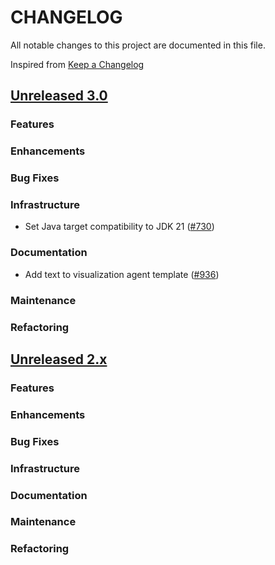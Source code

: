 # CHANGELOG
All notable changes to this project are documented in this file.

Inspired from [Keep a Changelog](https://keepachangelog.com/en/1.1.0/)

## [Unreleased 3.0](https://github.com/opensearch-project/flow-framework/compare/2.x...HEAD)
### Features
### Enhancements
### Bug Fixes
### Infrastructure
- Set Java target compatibility to JDK 21 ([#730](https://github.com/opensearch-project/flow-framework/pull/730))

### Documentation
- Add text to visualization agent template ([#936](https://github.com/opensearch-project/flow-framework/pull/936))

### Maintenance
### Refactoring

## [Unreleased 2.x](https://github.com/opensearch-project/flow-framework/compare/2.18...2.x)
### Features
### Enhancements
### Bug Fixes
### Infrastructure
### Documentation
### Maintenance
### Refactoring
